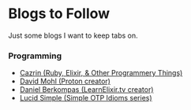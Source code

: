 # Blogs to Follow

Just some blogs I want to keep tabs on.

### Programming
- [Cazrin (Ruby, Elixir, & Other Programmery Things)](http://cazrin.net/)
- [David Mohl (Proton creator)](https://dvcrn.github.io/)
- [Daniel Berkompas (LearnElixir.tv creator)](http://blog.danielberkompas.com/)
- [Lucid Simple (Simple OTP Idioms series)](http://blog.lucidsimple.com/)
